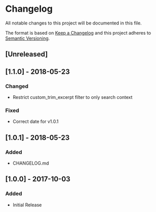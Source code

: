 # Changelog
All notable changes to this project will be documented in this file.

The format is based on [Keep a Changelog](http://keepachangelog.com/en/1.0.0/)
and this project adheres to [Semantic Versioning](http://semver.org/spec/v2.0.0.html).

## [Unreleased]

## [1.1.0] - 2018-05-23
### Changed
- Restrict custom_trim_excerpt filter to only search context
### Fixed
- Correct date for v1.0.1

## [1.0.1] - 2018-05-23
### Added
- CHANGELOG.md

## [1.0.0] - 2017-10-03
### Added
- Initial Release
